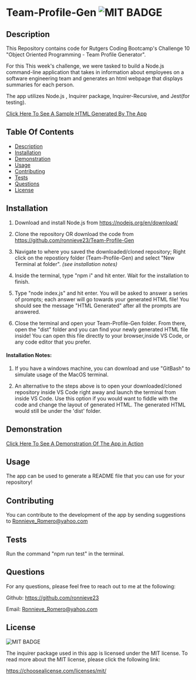 # Team-Profile-Gen  ![MIT BADGE](https://img.shields.io/badge/License-MIT-blue.svg)

## Description
This Repository contains code for Rutgers Coding Bootcamp's Challenge 10 "Object Oriented Programming - Team Profile Generator". 

For this This week's challenge, we were tasked to build a Node.js command-line application that takes in information about employees on a software engineering team and generates an html webpage that displays summaries for each person.

The app utilizes Node.js , Inquirer package, Inquirer-Recursive, and Jest(for testing).

[Click Here To See A Sample HTML Generated By The App](./assets/sampleHTML)



 ## Table Of Contents
  * [Description](#description)
  * [Installation](#installation)
  * [Demonstration](#demonstration)
  * [Usage](#usage)
  * [Contributing](#contributing)
  * [Tests](#tests)
  * [Questions](#questions)
  * [License](#license)



## Installation
1. Download and install Node.js from https://nodejs.org/en/download/

2. Clone the repository OR download the code from https://github.com/ronnieve23/Team-Profile-Gen

3. Navigate to where you saved the downloaded/cloned repository; Right click on the repostiory folder (Team-Profile-Gen) and select "New Terminal at folder". *(see installation notes)*

4. Inside the terminal, type "npm i" and hit enter. Wait for the installation to finish.

5. Type "node index.js" and hit enter. You will be asked to answer a series of prompts; each answer will go towards your generated HTML file! You should see the message "HTML Generated" after all the prompts are answered.

6. Close the terminal and open your Team-Profile-Gen folder. From there, open the "dist" folder and you can find your newly generated HTML file inside! You can open this file  directly to your browser,inside VS Code, or any code editor that you prefer.

#### Installation Notes:
 1. If you have a windows machine, you can download and use "GitBash" to simulate usage of the MacOS terminal.

 2. An alternative to the steps above is to open your downloaded/cloned repository inside VS Code right away and launch the terminal from inside VS Code. Use this option if you would want to fiddle with the code and change the layout of generated HTML. The generated HTML would still be under the 'dist' folder.

 ## Demonstration
 
 [Click Here To See A Demonstration Of The App in Action](https://drive.google.com/file/d/1GLVCCRfn-KyETVpicJIK3qi489G3Ze3B/view?usp=sharing)

 ## Usage

 The app can be used to generate a README file that you can use for your repository!

 ## Contributing

 You can contribute to the development of the app by sending suggestions to Ronnieve_Romero@yahoo.com

 ## Tests

 Run the command "npm run test" in the terminal.

 ## Questions 

  For any questions, please feel free to reach out to me at the following:

  Github: https://github.com/ronnieve23

  Email: Ronnieve_Romero@yahoo.com

  ## License

 ![MIT BADGE](https://img.shields.io/badge/License-MIT-blue.svg)

  The inquirer package used in this app is licensed under the MIT license. To read more about the MIT license, please click the following link:

  https://choosealicense.com/licenses/mit/
